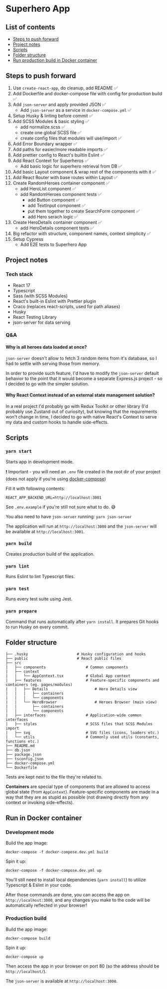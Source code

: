 # Superhero App

## List of contents

- [Steps to push forward](#steps-to-push-forward)
- [Project notes](#project-notes)
- [Scripts](#scripts)
- [Folder structure](#folder-structure)
- [Run production build in Docker container](#run-production-build-in-docker-container)

## Steps to push forward

1. Use `create-react-app`, do cleanup, add README ✅
2. Add Dockerfile and docker-compose file with config for production build ✅
3. Add `json-server` and apply provided JSON ✅
    - Add `json-server` as a service in `docker-compose.yml` ✅
4. Setup Husky & linting before commit ✅
5. Add SCSS Modules & basic styling ✅
    - add normalize.scss ✅
    - create one global SCSS file ✅
    - create config files that modules will use/import ✅
6. Add Error Boundary wrapper ✅
7. Add paths for easier/more readable imports ✅
8. Add prettier config to React's builtin Eslint ✅
9. Add React Context for Superheros ✅
    - Add basic logic for superhero retrieval from DB ✅
10. Add basic Layout component & wrap rest of the components with it ✅
11. Add React Router with base routes within Layout ✅
12. Create RandomHeroes container component ✅
    - add HeroList component ✅
    - add RandomHeroes component tests ✅
        - add Button component ✅
        - add TextInput component ✅
        - put them together to create SearchForm component ✅
        - add Hero serach logic ✅
13. Create HeroDetails container component ✅
    - add HeroDetails component tests ✅
14. Big refactor with structure, component names, context simplicity ✅
14. Setup Cypress
    - Add E2E tests to Superhero App

## Project notes

### Tech stack

- React 17
- Typescript
- Sass (with SCSS Modules)
- React's built-in Eslint with Prettier plugin
- Craco (replaces react-scripts, used for path aliases)
- Husky
- React Testing Library
- json-server for data serving

### Q&A

#### Why is all heroes data loaded at once?

`json-server` doesn't allow to fetch 3 random items from it's database, so I had to settle with serving those from memory.

In order to provide such feature, I'd have to modify the `json-server` default behavior to the point that it would become a separate Express.js project - so I decided to go with the simpler solution.

#### Why React Context instead of an external state management solution?

In a real project I'd probably go with Redux Toolkit or other library (I'd probably use Zustand out of curiosity), but knowing that the requirements won't change in time, I decided to go with native React's Context to serve my data and custom hooks to handle side-effects.

#### 

## Scripts

### `yarn start`

Starts app in development mode.

❗ Important - you will need an `.env` file created in the root dir of your project (does not apply if you're using [docker-compose](#run-in-docker-container))

Fill it with following contents:

```
REACT_APP_BACKEND_URL=http://localhost:3001
```

See `.env.example` if you're still not sure what to do. 😅

You also need to have `json-server` running: `yarn json-server`

The application will run at `http://localhost:3000` and the `json-server` will be available at `http://localhost:3001`.

### `yarn build`

Creates production build of the application.

### `yarn lint`

Runs Eslint to lint Typescript files.

### `yarn test`

Runs every test suite using Jest.

### `yarn prepare`

Command that runs automatically after `yarn install`. It prepares Git hooks to run Husky on every commit.

## Folder structure

```
├── .husky                      # Husky configuration and hooks
├── public                      # React public files
├── src
|   ├── components                  # Common components
|   ├── context
|   |   └── AppContext.tsx          # Global App context
|   ├── features                    # Feature-specific components and containers (eg. pages/modules)
|   |   ├── Details                     # Hero Details view
|   |   |   ├── containers
|   |   |   └── components
|   |   └── HeroBrowser                 # Heroes Browser (main view)
|   |       ├── containers
|   |       └── components
|   ├── interfaces                  # Application-wide common interfaces
|   ├── styles                      # SCSS files that SCSS Modules import
|   ├── svg                         # SVG files (icons, loaders etc.)
|   └── utils                       # Commonly used utils (constants, functions etc.)
├── README.md
├── db.json
├── package.json
├── tsconfig.json
├── docker-compose.yml
└── Dockerfile
```

Tests are kept next to the file they're related to.

**Containers** are special type of components that are allowed to access global state (from `AppContext`). Feature-specific components are made in a way that they are as stupid as possible (not drawing directly from any context or invoking side-effects).

## Run in Docker container

### Development mode

Build the app image:

```
docker-compose -f docker-compose.dev.yml build
```

Spin it up:

```
docker-compose -f docker-compose.dev.yml up
```

You'll still need to install local dependencies (`yarn install`) to utilize Typescript & Eslint in your code.

After those commands are done, you can access the app on `http://localhost:3000`, and any changes you make to the code will be automatically reflected in your browser!

### Production build

Build the app image:

```
docker-compose build
```

Spin it up:

```
docker-compose up
```

Then access the app in your browser on port 80 (so the address should be `http://localhost/`).

The `json-server` is available at `http://localhost:3000`.
